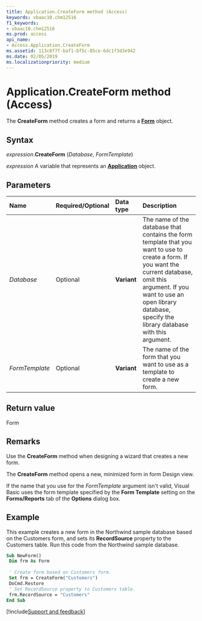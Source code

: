```yaml
---
title: Application.CreateForm method (Access)
keywords: vbaac10.chm12516
f1_keywords:
- vbaac10.chm12516
ms.prod: access
api_name:
- Access.Application.CreateForm
ms.assetid: 113c8f7f-baf1-bf5c-85ce-6dc1f3d3e942
ms.date: 02/05/2019
ms.localizationpriority: medium
---
```



# Application.CreateForm method (Access)

The **CreateForm** method creates a form and returns a **[Form](Access.Form.md)** object.


## Syntax

_expression_.**CreateForm** (_Database_, _FormTemplate_)

_expression_ A variable that represents an **[Application](Access.Application.md)** object.


## Parameters

|Name|Required/Optional|Data type|Description|
|:-----|:-----|:-----|:-----|
| _Database_|Optional|**Variant**|The name of the database that contains the form template that you want to use to create a form. If you want the current database, omit this argument. If you want to use an open library database, specify the library database with this argument.|
| _FormTemplate_|Optional|**Variant**|The name of the form that you want to use as a template to create a new form.|

## Return value

Form


## Remarks

Use the **CreateForm** method when designing a wizard that creates a new form.

The **CreateForm** method opens a new, minimized form in form Design view.

If the name that you use for the _FormTemplate_ argument isn't valid, Visual Basic uses the form template specified by the **Form Template** setting on the **Forms/Reports** tab of the **Options** dialog box.


## Example

This example creates a new form in the Northwind sample database based on the Customers form, and sets its **RecordSource** property to the Customers table. Run this code from the Northwind sample database.


```vb
Sub NewForm() 
 Dim frm As Form 
 
 ' Create form based on Customers form. 
 Set frm = CreateForm("Customers") 
 DoCmd.Restore 
 ' Set RecordSource property to Customers table. 
 frm.RecordSource = "Customers" 
End Sub
```




[!include[Support and feedback](~/includes/feedback-boilerplate.md)]